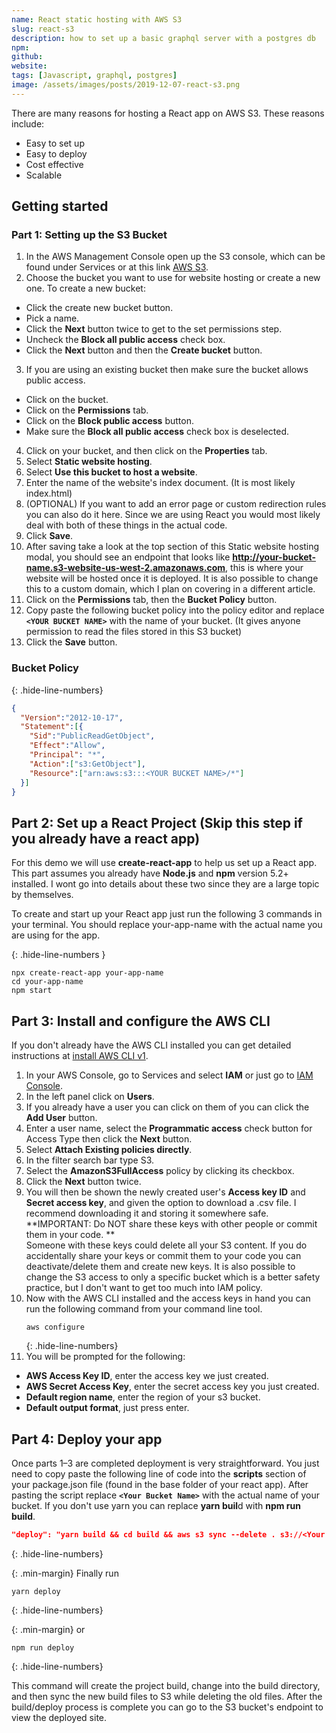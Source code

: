 ```yaml
---
name: React static hosting with AWS S3
slug: react-s3
description: how to set up a basic graphql server with a postgres db
npm: 
github: 
website: 
tags: [Javascript, graphql, postgres]
image: /assets/images/posts/2019-12-07-react-s3.png
---
```

There are many reasons for hosting a React app on AWS S3.
These reasons include:
- Easy to set up
- Easy to deploy
- Cost effective
- Scalable

## Getting started

### Part 1: Setting up the S3 Bucket

1. In the AWS Management Console open up the S3 console, which can be found under Services or at this link [AWS S3](https://console.aws.amazon.com/s3/).
2. Choose the bucket you want to use for website hosting or create a new one. To create a new bucket: 
- Click the create new bucket button.
- Pick a name.
- Click the **Next** button twice to get to the set permissions step.
- Uncheck the **Block all public access** check box.
- Click the **Next** button and then the **Create bucket** button.
3. If you are using an existing bucket then make sure the bucket allows public access.
- Click on the bucket.
- Click on the **Permissions** tab.
- Click on the **Block public access** button.
- Make sure the **Block all public access** check box is deselected.
4. Click on your bucket, and then click on the **Properties** tab.
5. Select **Static website hosting**.
6. Select **Use this bucket to host a website**.
7. Enter the name of the website's index document. (It is most likely index.html)
8. (OPTIONAL) If you want to add an error page or custom redirection rules you can also do it here. Since we are using React you would most likely deal with both of these things in the actual code. 
9. Click **Save**.
10. After saving take a look at the top section of this Static website hosting modal, you should see an endpoint that looks like **http://your-bucket-name.s3-website-us-west-2.amazonaws.com**, this is where your website will be hosted once it is deployed. It is also possible to change this to a custom domain, which I plan on covering in a different article.
11. Click on the **Permissions** tab, then the **Bucket Policy** button.
12. Copy paste the following bucket policy into the policy editor and replace **``<YOUR BUCKET NAME>``** with the name of your bucket. (It gives anyone permission to read the files stored in this S3 bucket)
13. Click the **Save** button.

### Bucket Policy

{: .hide-line-numbers}
``` json
{
  "Version":"2012-10-17",
  "Statement":[{
    "Sid":"PublicReadGetObject",
    "Effect":"Allow",
    "Principal": "*",
    "Action":["s3:GetObject"],
    "Resource":["arn:aws:s3:::<YOUR BUCKET NAME>/*"]
  }]
}
```

## Part 2: Set up a React Project (Skip this step if you already have a react app)

For this demo we will use **create-react-app** to help us set up a React app. This part assumes you already have **Node.js** and **npm** version 5.2+ installed. I wont go into details about these two since they are a large topic by themselves.

To create and start up your React app just run the following 3 commands in your terminal. You should replace your-app-name with the actual name you are using for the app.

{: .hide-line-numbers }
``` shell_session
npx create-react-app your-app-name
cd your-app-name
npm start
```

## Part 3: Install and configure the AWS CLI  
If you don't already have the AWS CLI installed you can get detailed instructions at [install AWS CLI v1](https://medium.com/r/?url=https%3A%2F%2Fdocs.aws.amazon.com%2Fcli%2Flatest%2Fuserguide%2Finstall-cliv1.html).

1. In your AWS Console, go to Services and select **IAM** or just go to [IAM Console](https://medium.com/r/?url=https%3A%2F%2Fconsole.aws.amazon.com%2Fiam%2Fhome%3Fregion%3Dus-west-2%23%2Fhome).
2. In the left panel click on **Users**. 
3. If you already have a user you can click on them of you can click the **Add User** button.
4. Enter a user name, select the **Programmatic access** check button for Access Type then click the **Next** button.
5. Select **Attach Existing policies directly**.
6. In the filter search bar type S3.
7. Select the **AmazonS3FullAccess** policy by clicking its checkbox.
8. Click the **Next** button twice. 
9. You will then be shown the newly created user's **Access key ID** and **Secret access key**, and given the option to download a .csv file. I recommend downloading it and storing it somewhere safe.  
**IMPORTANT: Do NOT share these keys with other people or commit them in your code. **  
Someone with these keys could delete all your S3 content. If you do accidentally share your keys or commit them to your code you can deactivate/delete them and create new keys. It is also possible to change the S3 access to only a specific bucket which is a better safety practice, but I don't want to get too much into IAM policy.
10. Now with the AWS CLI installed and the access keys in hand you can run the following command from your command line tool.   
    ``` shell_session
    aws configure
    ```
    {: .hide-line-numbers}
11. You will be prompted for the following:
- **AWS Access Key ID**, enter the access key we just created.
- **AWS Secret Access Key**, enter the secret access key you just created.
- **Default region name**, enter the region of your s3 bucket.
- **Default output format**, just press enter.

## Part 4: Deploy your app

Once parts 1–3 are completed deployment is very straightforward. You just need to copy paste the following line of code into the **scripts** section of your package.json file (found in the base folder of your react app). After pasting the script replace **``<Your Bucket Name>``** with the actual name of your bucket. If you don't use yarn you can replace **yarn buil**d with **npm run build**.

``` json
"deploy": "yarn build && cd build && aws s3 sync --delete . s3://<Your Bucket Name> && cd .."
```
{: .hide-line-numbers}

{: .min-margin}
Finally run

``` shell_session
yarn deploy
```
{: .hide-line-numbers}

{: .min-margin}
or

``` shell_session
npm run deploy
```
{: .hide-line-numbers}

This command will create the project build, change into the build directory, and then sync the new build files to S3 while deleting the old files. After the build/deploy process is complete you can go to the S3 bucket's endpoint to view the deployed site.

